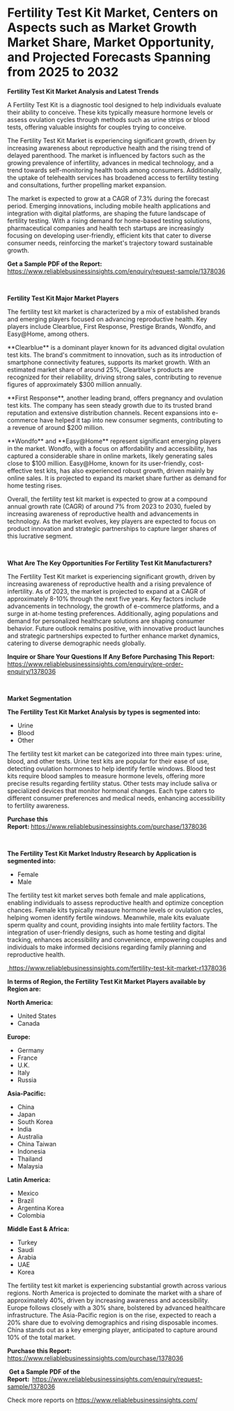 <p><h1>Fertility Test Kit Market, Centers on Aspects such as Market Growth Market Share, Market Opportunity, and Projected Forecasts Spanning from 2025 to 2032</h1></p><p><strong>Fertility Test Kit Market Analysis and Latest Trends</strong></p>
<p><p>A Fertility Test Kit is a diagnostic tool designed to help individuals evaluate their ability to conceive. These kits typically measure hormone levels or assess ovulation cycles through methods such as urine strips or blood tests, offering valuable insights for couples trying to conceive. </p><p>The Fertility Test Kit Market is experiencing significant growth, driven by increasing awareness about reproductive health and the rising trend of delayed parenthood. The market is influenced by factors such as the growing prevalence of infertility, advances in medical technology, and a trend towards self-monitoring health tools among consumers. Additionally, the uptake of telehealth services has broadened access to fertility testing and consultations, further propelling market expansion.</p><p>The market is expected to grow at a CAGR of 7.3% during the forecast period. Emerging innovations, including mobile health applications and integration with digital platforms, are shaping the future landscape of fertility testing. With a rising demand for home-based testing solutions, pharmaceutical companies and health tech startups are increasingly focusing on developing user-friendly, efficient kits that cater to diverse consumer needs, reinforcing the market's trajectory toward sustainable growth.</p></p>
<p><strong>Get a Sample PDF of the Report:&nbsp;</strong> <a href="https://www.reliablebusinessinsights.com/enquiry/request-sample/1378036?utm_campaign=3004&utm_medium=2&utm_source=Github&utm_content=ia&utm_term=04032025&utm_id=fertility-test-kit">https://www.reliablebusinessinsights.com/enquiry/request-sample/1378036</a></p>
<p>&nbsp;</p>
<p><strong>Fertility Test Kit Major Market Players</strong></p>
<p><p>The fertility test kit market is characterized by a mix of established brands and emerging players focused on advancing reproductive health. Key players include Clearblue, First Response, Prestige Brands, Wondfo, and Easy@Home, among others.</p><p>**Clearblue** is a dominant player known for its advanced digital ovulation test kits. The brand's commitment to innovation, such as its introduction of smartphone connectivity features, supports its market growth. With an estimated market share of around 25%, Clearblue's products are recognized for their reliability, driving strong sales, contributing to revenue figures of approximately $300 million annually.</p><p>**First Response**, another leading brand, offers pregnancy and ovulation test kits. The company has seen steady growth due to its trusted brand reputation and extensive distribution channels. Recent expansions into e-commerce have helped it tap into new consumer segments, contributing to a revenue of around $200 million.</p><p>**Wondfo** and **Easy@Home** represent significant emerging players in the market. Wondfo, with a focus on affordability and accessibility, has captured a considerable share in online markets, likely generating sales close to $100 million. Easy@Home, known for its user-friendly, cost-effective test kits, has also experienced robust growth, driven mainly by online sales. It is projected to expand its market share further as demand for home testing rises.</p><p>Overall, the fertility test kit market is expected to grow at a compound annual growth rate (CAGR) of around 7% from 2023 to 2030, fueled by increasing awareness of reproductive health and advancements in technology. As the market evolves, key players are expected to focus on product innovation and strategic partnerships to capture larger shares of this lucrative segment. </p></p>
<p>&nbsp;</p>
<p><strong>What Are The Key Opportunities For Fertility Test Kit Manufacturers?</strong></p>
<p><p>The Fertility Test Kit market is experiencing significant growth, driven by increasing awareness of reproductive health and a rising prevalence of infertility. As of 2023, the market is projected to expand at a CAGR of approximately 8-10% through the next five years. Key factors include advancements in technology, the growth of e-commerce platforms, and a surge in at-home testing preferences. Additionally, aging populations and demand for personalized healthcare solutions are shaping consumer behavior. Future outlook remains positive, with innovative product launches and strategic partnerships expected to further enhance market dynamics, catering to diverse demographic needs globally.</p></p>
<p><strong>Inquire or Share Your Questions If Any Before Purchasing This Report:</strong> <a href="https://www.reliablebusinessinsights.com/enquiry/pre-order-enquiry/1378036?utm_campaign=3004&utm_medium=2&utm_source=Github&utm_content=ia&utm_term=04032025&utm_id=fertility-test-kit">https://www.reliablebusinessinsights.com/enquiry/pre-order-enquiry/1378036</a></p>
<p>&nbsp;</p>
<p><strong>Market Segmentation</strong></p>
<p><strong>The Fertility Test Kit Market Analysis by types is segmented into:</strong></p>
<p><ul><li>Urine</li><li>Blood</li><li>Other</li></ul></p>
<p><p>The fertility test kit market can be categorized into three main types: urine, blood, and other tests. Urine test kits are popular for their ease of use, detecting ovulation hormones to help identify fertile windows. Blood test kits require blood samples to measure hormone levels, offering more precise results regarding fertility status. Other tests may include saliva or specialized devices that monitor hormonal changes. Each type caters to different consumer preferences and medical needs, enhancing accessibility to fertility awareness.</p></p>
<p><strong>Purchase this Report:&nbsp;</strong><a href="https://www.reliablebusinessinsights.com/purchase/1378036?utm_campaign=3004&utm_medium=2&utm_source=Github&utm_content=ia&utm_term=04032025&utm_id=fertility-test-kit">https://www.reliablebusinessinsights.com/purchase/1378036</a></p>
<p>&nbsp;</p>
<p><strong>The Fertility Test Kit Market Industry Research by Application is segmented into:</strong></p>
<p><ul><li>Female</li><li>Male</li></ul></p>
<p><p>The fertility test kit market serves both female and male applications, enabling individuals to assess reproductive health and optimize conception chances. Female kits typically measure hormone levels or ovulation cycles, helping women identify fertile windows. Meanwhile, male kits evaluate sperm quality and count, providing insights into male fertility factors. The integration of user-friendly designs, such as home testing and digital tracking, enhances accessibility and convenience, empowering couples and individuals to make informed decisions regarding family planning and reproductive health.</p></p>
<p><a href="https://www.reliablebusinessinsights.com/fertility-test-kit-market-r1378036?utm_campaign=3004&utm_medium=2&utm_source=Github&utm_content=ia&utm_term=04032025&utm_id=fertility-test-kit">&nbsp;https://www.reliablebusinessinsights.com/fertility-test-kit-market-r1378036</a></p>
<p><strong>In terms of Region, the Fertility Test Kit Market Players available by Region are:</strong></p>
<p>
    <p> <strong> North America: </strong>
        <ul>
            <li>United States</li>
            <li>Canada</li>
        </ul>
        </p> 
    <p> <strong> Europe: </strong>
        <ul>
            <li>Germany</li>
            <li>France</li>
            <li>U.K.</li>
            <li>Italy</li>
            <li>Russia</li>
        </ul>
        </p> 
    <p> <strong> Asia-Pacific: </strong>
        <ul>
            <li>China</li>
            <li>Japan</li>
            <li>South Korea</li>
            <li>India</li>
            <li>Australia</li>
            <li>China Taiwan</li>
            <li>Indonesia</li>
            <li>Thailand</li>
            <li>Malaysia</li>
        </ul>
        </p> 
    <p> <strong> Latin America: </strong>
        <ul>
            <li>Mexico</li>
            <li>Brazil</li>
            <li>Argentina Korea</li>
            <li>Colombia</li>
        </ul>
        </p> 
    <p> <strong> Middle East & Africa: </strong>
        <ul>
            <li>Turkey</li>
            <li>Saudi</li>
            <li>Arabia</li>
            <li>UAE</li>
            <li>Korea</li>
        </ul>
    </p>
    </p>
<p><p>The fertility test kit market is experiencing substantial growth across various regions. North America is projected to dominate the market with a share of approximately 40%, driven by increasing awareness and accessibility. Europe follows closely with a 30% share, bolstered by advanced healthcare infrastructure. The Asia-Pacific region is on the rise, expected to reach a 20% share due to evolving demographics and rising disposable incomes. China stands out as a key emerging player, anticipated to capture around 10% of the total market.</p></p>
<p><strong>Purchase this Report: </strong><a href="https://www.reliablebusinessinsights.com/purchase/1378036?utm_campaign=3004&utm_medium=2&utm_source=Github&utm_content=ia&utm_term=04032025&utm_id=fertility-test-kit">https://www.reliablebusinessinsights.com/purchase/1378036</a></p>
<p>&nbsp;<strong>Get a Sample PDF of the Report:&nbsp;&nbsp;</strong><a href="https://www.reliablebusinessinsights.com/enquiry/request-sample/1378036?utm_campaign=3004&utm_medium=2&utm_source=Github&utm_content=ia&utm_term=04032025&utm_id=fertility-test-kit">https://www.reliablebusinessinsights.com/enquiry/request-sample/1378036</a></p>
<p><strong></strong></p>
<p>Check more reports on <a href="https://www.reliablebusinessinsights.com/?utm_campaign=3004&utm_medium=2&utm_source=Github&utm_content=ia&utm_term=04032025&utm_id=fertility-test-kit">https://www.reliablebusinessinsights.com/</a></p>